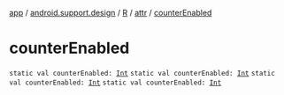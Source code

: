 [app](../../../index.md) / [android.support.design](../../index.md) / [R](../index.md) / [attr](index.md) / [counterEnabled](.)

# counterEnabled

`static val counterEnabled: `[`Int`](https://kotlinlang.org/api/latest/jvm/stdlib/kotlin/-int/index.html)
`static val counterEnabled: `[`Int`](https://kotlinlang.org/api/latest/jvm/stdlib/kotlin/-int/index.html)
`static val counterEnabled: `[`Int`](https://kotlinlang.org/api/latest/jvm/stdlib/kotlin/-int/index.html)
`static val counterEnabled: `[`Int`](https://kotlinlang.org/api/latest/jvm/stdlib/kotlin/-int/index.html)